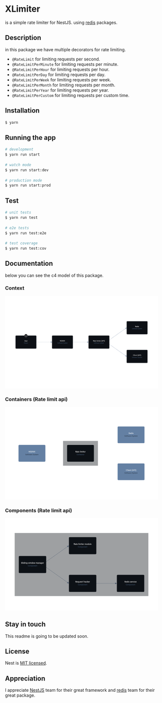 # XLimiter
is a simple rate limiter for NestJS. using [redis](https://www.npmjs.com/package/redis) packages.
## Description
in this package we have multiple decorators for rate limiting.
- `@RateLimit` for limiting requests per second.
- `@RateLimitPerMinute` for limiting requests per minute.
- `@RateLimitPerHour` for limiting requests per hour.
- `@RateLimitPerDay` for limiting requests per day.
- `@RateLimitPerWeek` for limiting requests per week.
- `@RateLimitPerMonth` for limiting requests per month.
- `@RateLimitPerYear` for limiting requests per year.
- `@RateLimitPerCustom` for limiting requests per custom time.
## Installation

```bash
$ yarn
```

## Running the app

```bash
# development
$ yarn run start

# watch mode
$ yarn run start:dev

# production mode
$ yarn run start:prod
```

## Test

```bash
# unit tests
$ yarn run test

# e2e tests
$ yarn run test:e2e

# test coverage
$ yarn run test:cov
```

## Documentation
below you can see the c4 model of this package.

### Context

![rate - System Landscape.jpeg](./assets/rate%20-%20System%20Landscape.jpeg)

### Containers (Rate limit api)
![rate - Containers.jpeg](./assets/Rate%20limiter%20(API)%20-%20Container.png)

### Components (Rate limit api)
![rate - Components.jpeg](./assets/Rate%20limiter%20-%20Component%20(3).png)


## Stay in touch
This readme is going to be updated soon.

## License
Nest is [MIT licensed](LICENSE).

## Appreciation
I appreciate [NestJS](https://nestjs.com/) team for their great framework and [redis](https://www.npmjs.com/package/redis) team for their great package.

